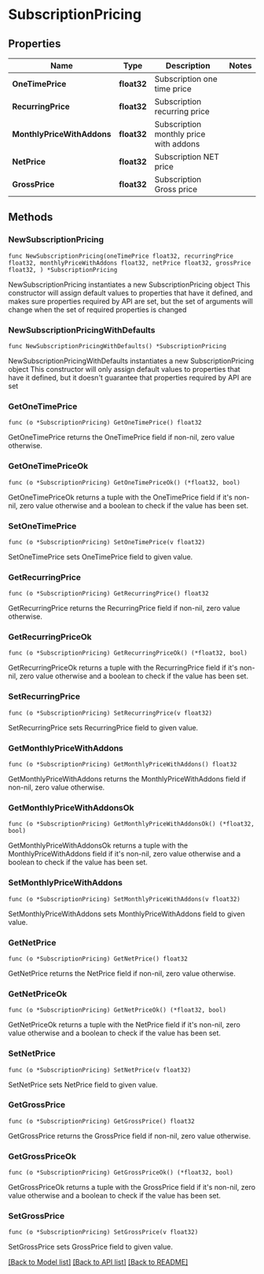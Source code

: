 # SubscriptionPricing

## Properties

Name | Type | Description | Notes
------------ | ------------- | ------------- | -------------
**OneTimePrice** | **float32** | Subscription one time price | 
**RecurringPrice** | **float32** | Subscription recurring price | 
**MonthlyPriceWithAddons** | **float32** | Subscription monthly price with addons | 
**NetPrice** | **float32** | Subscription NET price | 
**GrossPrice** | **float32** | Subscription Gross price | 

## Methods

### NewSubscriptionPricing

`func NewSubscriptionPricing(oneTimePrice float32, recurringPrice float32, monthlyPriceWithAddons float32, netPrice float32, grossPrice float32, ) *SubscriptionPricing`

NewSubscriptionPricing instantiates a new SubscriptionPricing object
This constructor will assign default values to properties that have it defined,
and makes sure properties required by API are set, but the set of arguments
will change when the set of required properties is changed

### NewSubscriptionPricingWithDefaults

`func NewSubscriptionPricingWithDefaults() *SubscriptionPricing`

NewSubscriptionPricingWithDefaults instantiates a new SubscriptionPricing object
This constructor will only assign default values to properties that have it defined,
but it doesn't guarantee that properties required by API are set

### GetOneTimePrice

`func (o *SubscriptionPricing) GetOneTimePrice() float32`

GetOneTimePrice returns the OneTimePrice field if non-nil, zero value otherwise.

### GetOneTimePriceOk

`func (o *SubscriptionPricing) GetOneTimePriceOk() (*float32, bool)`

GetOneTimePriceOk returns a tuple with the OneTimePrice field if it's non-nil, zero value otherwise
and a boolean to check if the value has been set.

### SetOneTimePrice

`func (o *SubscriptionPricing) SetOneTimePrice(v float32)`

SetOneTimePrice sets OneTimePrice field to given value.


### GetRecurringPrice

`func (o *SubscriptionPricing) GetRecurringPrice() float32`

GetRecurringPrice returns the RecurringPrice field if non-nil, zero value otherwise.

### GetRecurringPriceOk

`func (o *SubscriptionPricing) GetRecurringPriceOk() (*float32, bool)`

GetRecurringPriceOk returns a tuple with the RecurringPrice field if it's non-nil, zero value otherwise
and a boolean to check if the value has been set.

### SetRecurringPrice

`func (o *SubscriptionPricing) SetRecurringPrice(v float32)`

SetRecurringPrice sets RecurringPrice field to given value.


### GetMonthlyPriceWithAddons

`func (o *SubscriptionPricing) GetMonthlyPriceWithAddons() float32`

GetMonthlyPriceWithAddons returns the MonthlyPriceWithAddons field if non-nil, zero value otherwise.

### GetMonthlyPriceWithAddonsOk

`func (o *SubscriptionPricing) GetMonthlyPriceWithAddonsOk() (*float32, bool)`

GetMonthlyPriceWithAddonsOk returns a tuple with the MonthlyPriceWithAddons field if it's non-nil, zero value otherwise
and a boolean to check if the value has been set.

### SetMonthlyPriceWithAddons

`func (o *SubscriptionPricing) SetMonthlyPriceWithAddons(v float32)`

SetMonthlyPriceWithAddons sets MonthlyPriceWithAddons field to given value.


### GetNetPrice

`func (o *SubscriptionPricing) GetNetPrice() float32`

GetNetPrice returns the NetPrice field if non-nil, zero value otherwise.

### GetNetPriceOk

`func (o *SubscriptionPricing) GetNetPriceOk() (*float32, bool)`

GetNetPriceOk returns a tuple with the NetPrice field if it's non-nil, zero value otherwise
and a boolean to check if the value has been set.

### SetNetPrice

`func (o *SubscriptionPricing) SetNetPrice(v float32)`

SetNetPrice sets NetPrice field to given value.


### GetGrossPrice

`func (o *SubscriptionPricing) GetGrossPrice() float32`

GetGrossPrice returns the GrossPrice field if non-nil, zero value otherwise.

### GetGrossPriceOk

`func (o *SubscriptionPricing) GetGrossPriceOk() (*float32, bool)`

GetGrossPriceOk returns a tuple with the GrossPrice field if it's non-nil, zero value otherwise
and a boolean to check if the value has been set.

### SetGrossPrice

`func (o *SubscriptionPricing) SetGrossPrice(v float32)`

SetGrossPrice sets GrossPrice field to given value.



[[Back to Model list]](../README.md#documentation-for-models) [[Back to API list]](../README.md#documentation-for-api-endpoints) [[Back to README]](../README.md)


